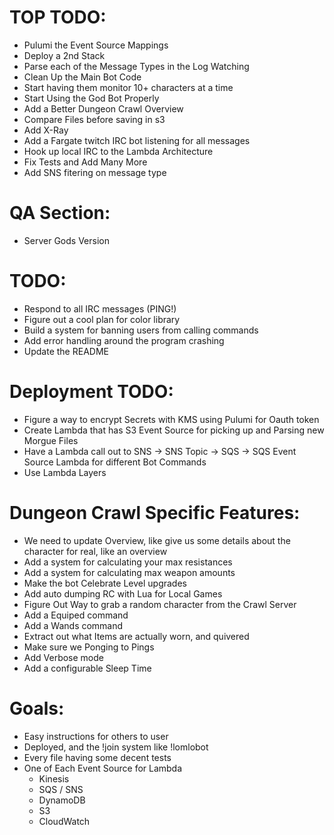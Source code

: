 TOP TODO:
=========
  - Pulumi the Event Source Mappings
  - Deploy a 2nd Stack
  - Parse each of the Message Types in the Log Watching
  - Clean Up the Main Bot Code
  - Start having them monitor 10+ characters at a time
  - Start Using the God Bot Properly
  - Add a Better Dungeon Crawl Overview
  - Compare Files before saving in s3
  - Add X-Ray
  - Add a Fargate twitch IRC bot listening for all messages
  - Hook up local IRC to the Lambda Architecture
  - Fix Tests and Add Many More
  - Add SNS fitering on message type


QA Section:
===========
   - Server Gods Version


TODO:
=====
  - Respond to all IRC messages (PING!)
  - Figure out a cool plan for color library
  - Build a system for banning users from calling commands
  - Add error handling around the program crashing
  - Update the README


Deployment TODO:
================
  - Figure a way to encrypt Secrets with KMS using Pulumi for Oauth token
  - Create Lambda that has S3 Event Source for picking up and Parsing new Morgue Files
  - Have a Lambda call out to SNS -> SNS Topic -> SQS -> SQS Event Source Lambda for different Bot Commands
  - Use Lambda Layers


Dungeon Crawl Specific Features:
================================
  - We need to update Overview, like give us some details about the character for real, like an overview
  - Add a system for calculating your max resistances
  - Add a system for calculating max weapon amounts
  - Make the bot Celebrate Level upgrades
  - Add auto dumping RC with Lua for Local Games
  - Figure Out Way to grab a random character from the Crawl Server
  - Add a Equiped command
  - Add a Wands command
  - Extract out what Items are actually worn, and quivered
  - Make sure we Ponging to Pings
  - Add Verbose mode
  - Add a configurable Sleep Time

Goals:
======
  - Easy instructions for others to user
  - Deployed, and the !join system like !lomlobot
  - Every file having some decent tests
  - One of Each Event Source for Lambda
    - Kinesis
    - SQS / SNS
    - DynamoDB
    - S3
    - CloudWatch

